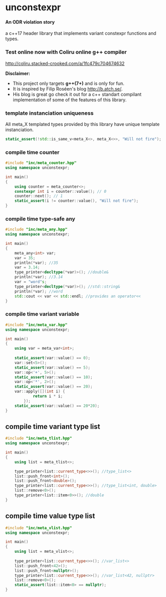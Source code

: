 # unconstexpr

#### An ODR violation story
a c++17 header library that implements variant constexpr functions and types.

### Test online now with Coliru online g++ compiler
http://coliru.stacked-crooked.com/a/1fc479c704674632

__Disclaimer:__  
 * This project only targets __g++(7+)__ and is only for fun.  
 * It is inspired by Filip Roséen's blog http://b.atch.se/.  
 * His blog is great go check it out for a c++ standart compilant implementation of some of the features of this library.  

### template instanciation uniqueness
All meta_X templated types provided by this library have unique template instanciation.
```c++
static_assert(!std::is_same_v<meta_X<>, meta_X<>>, "Will not fire");
```

### compile time counter
```c++
#include "inc/meta_counter.hpp"
using namespace unconstexpr;

int main()
{
    using counter = meta_counter<>;
    constexpr int i = counter::value(); // 0
    counter::next(); // 1
    static_assert(i != counter::value(), "Will not fire");
}
```
### compile time type-safe any
```c++
#include "inc/meta_any.hpp"
using namespace unconstexpr;

int main()
{
    meta_any<int> var;
    var = 35;
    println(*var); //35
    var = 3.14;
    type_printer<decltype(*var)>(); //double&
    println(*var); //3.14
    var = "word"s;
    type_printer<decltype(*var)>(); //std::string&
    println(*var); //word
    std::cout << var << std::endl; //provides an operator<<
}
```
### compile time variant variable
```c++
#include "inc/meta_var.hpp"
using namespace unconstexpr;

int main()
{
    using var = meta_var<int>;
    
    static_assert(var::value() == 0);
    var::set<5>();
    static_assert(var::value() == 5);
    var::op<'+', 5>();
    static_assert(var::value() == 10);
    var::op<'*', 2>();
    static_assert(var::value() == 20);
    var::apply([](int i) {
            return i * i;
        });
    static_assert(var::value() == 20*20);
}
```

## compile time variant type list
```c++
#include "inc/meta_tlist.hpp"
using namespace unconstexpr;

int main()
{
    using list = meta_tlist<>;

    type_printer<list::current_type<>>(); //type_list<>
    list::push_front<int>();
    list::push_front<double>();
    type_printer<list::current_type<>>(); //type_list<int, double>
    list::remove<0>();
    type_printer<list::item<0>>(); //double
}
```

## compile time value type list
```c++
#include "inc/meta_vlist.hpp"
using namespace unconstexpr;

int main()
{
    using list = meta_vlist<>;
    
    type_printer<list::current_type<>>(); //var_list<>
    list::push_front<42>();
    list::push_front<nullptr>();
    type_printer<list::current_type<>>(); //var_list<42, nullptr>
    list::remove<0>();
    static_assert(list::item<0> == nullptr);
}
```
